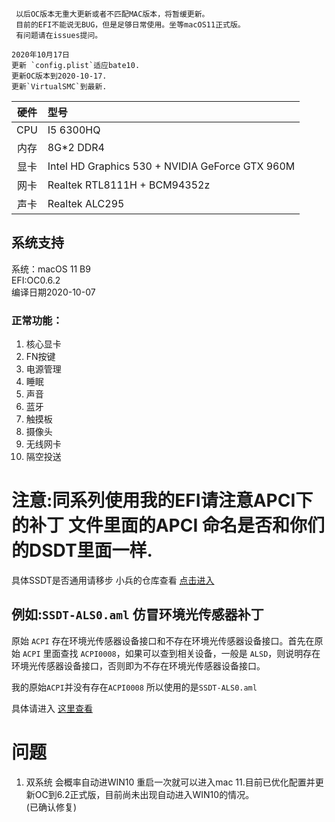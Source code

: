 
~~~
 以后OC版本无重大更新或者不匹配MAC版本，将暂缓更新。  
 目前的EFI不能说无BUG，但是足够日常使用。坐等macOS11正式版。  
 有问题请在issues提问。  
~~~
~~~~~~
2020年10月17日
更新 `config.plist`适应bate10.  
更新OC版本到2020-10-17.   
更新`VirtualSMC`到最新.  
~~~~~~
| 硬件| 型号|   
| :----: | :---- |
| CPU | I5 6300HQ |    
|内存 | 8G*2 DDR4 |     
|显卡| Intel HD Graphics 530 + NVIDIA GeForce GTX 960M |     
|网卡| Realtek RTL8111H + BCM94352z |     
|声卡| Realtek ALC295  |   
## 系统支持
系统：macOS 11 B9  
EFI:OC0.6.2   
编译日期2020-10-07  
### 正常功能：  
1. 核心显卡
2. FN按键
3. 电源管理
4. 睡眠
5. 声音
6. 蓝牙
7. 触摸板
8. 摄像头
9. 无线网卡
10. 隔空投送  

# 注意:同系列使用我的EFI请注意APCI下的补丁 文件里面的APCI 命名是否和你们的DSDT里面一样.
具体SSDT是否通用请移步 小兵的仓库查看 [点击进入](https://github.com/daliansky/OC-little)  
## 例如:`SSDT-ALS0.aml` 仿冒环境光传感器补丁  

原始 `ACPI` 存在环境光传感器设备接口和不存在环境光传感器设备接口。首先在原始 `ACPI` 里面查找 `ACPI0008`，如果可以查到相关设备，一般是 `ALSD`，则说明存在环境光传感器设备接口，否则即为不存在环境光传感器设备接口。  

我的原始`ACPI`并没有存在`ACPI0008` 所以使用的是`SSDT-ALS0.aml`    

具体请进入 [这里查看](https://github.com/daliansky/OC-little/tree/master/02-%E4%BB%BF%E5%86%92%E8%AE%BE%E5%A4%87/02-4-%E4%BB%BF%E5%86%92%E7%8E%AF%E5%A2%83%E5%85%89%E4%BC%A0%E6%84%9F%E5%99%A8)  

# 问题
1. 双系统 会概率自动进WIN10 重启一次就可以进入mac 11.目前已优化配置并更新OC到6.2正式版，目前尚未出现自动进入WIN10的情况。  
      (已确认修复)  
